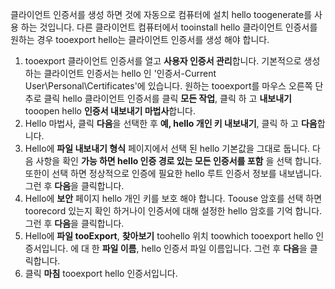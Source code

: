 클라이언트 인증서를 생성 하면 것에 자동으로 컴퓨터에 설치 hello toogenerate를 사용 하는 것입니다. 다른 클라이언트 컴퓨터에서 tooinstall hello 클라이언트 인증서를 원하는 경우 tooexport hello는 클라이언트 인증서를 생성 해야 합니다.                              

1. tooexport 클라이언트 인증서를 열고 **사용자 인증서 관리**합니다. 기본적으로 생성 하는 클라이언트 인증서는 hello 인 '인증서-Current User\Personal\Certificates'에 있습니다. 원하는 tooexport를 마우스 오른쪽 단추로 클릭 hello 클라이언트 인증서를 클릭 **모든 작업**, 클릭 하 고 **내보내기** tooopen hello **인증서 내보내기 마법사**합니다.
2. Hello 마법사, 클릭 **다음**을 선택한 후 **예, hello 개인 키 내보내기**, 클릭 하 고 **다음**합니다.
3. Hello에 **파일 내보내기 형식** 페이지에서 선택 된 hello 기본값을 그대로 둡니다. 다음 사항을 확인 **가능 하면 hello 인증 경로 있는 모든 인증서를 포함** 을 선택 합니다. 또한이 선택 하면 정상적으로 인증에 필요한 hello 루트 인증서 정보를 내보냅니다. 그런 후 **다음**을 클릭합니다.
4. Hello에 **보안** 페이지 hello 개인 키를 보호 해야 합니다. Toouse 암호를 선택 하면 toorecord 있는지 확인 하거나이 인증서에 대해 설정한 hello 암호를 기억 합니다. 그런 후 **다음**을 클릭합니다.
5. Hello에 **파일 tooExport**, **찾아보기** toohello 위치 toowhich tooexport hello 인증서입니다. 에 대 한 **파일 이름**, hello 인증서 파일 이름입니다. 그런 후 **다음**을 클릭합니다.
6. 클릭 **마침** tooexport hello 인증서입니다.
